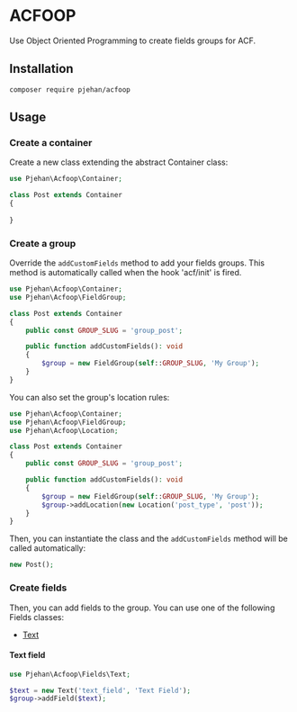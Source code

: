 # ACFOOP

Use Object Oriented Programming to create fields groups for ACF.

## Installation

```shell
composer require pjehan/acfoop
```

## Usage

### Create a container

Create a new class extending the abstract Container class:

```php
use Pjehan\Acfoop\Container;

class Post extends Container
{
    
}
```

### Create a group

Override the `addCustomFields` method to add your fields groups.
This method is automatically called when the hook 'acf/init' is fired.

```php
use Pjehan\Acfoop\Container;
use Pjehan\Acfoop\FieldGroup;

class Post extends Container
{
    public const GROUP_SLUG = 'group_post';

    public function addCustomFields(): void
    {
        $group = new FieldGroup(self::GROUP_SLUG, 'My Group');
    }    
}
```

You can also set the group's location rules:

```php
use Pjehan\Acfoop\Container;
use Pjehan\Acfoop\FieldGroup;
use Pjehan\Acfoop\Location;

class Post extends Container
{
    public const GROUP_SLUG = 'group_post';

    public function addCustomFields(): void
    {
        $group = new FieldGroup(self::GROUP_SLUG, 'My Group');
        $group->addLocation(new Location('post_type', 'post'));
    }    
}
```

Then, you can instantiate the class and the `addCustomFields` method will be called automatically:

```php
new Post();
```

### Create fields

Then, you can add fields to the group.
You can use one of the following Fields classes:

- [Text](#text-field)

#### Text field

```php
use Pjehan\Acfoop\Fields\Text;

$text = new Text('text_field', 'Text Field');
$group->addField($text);
```

